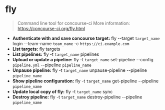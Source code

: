 # fly
> Command line tool for concourse-ci
> More information: <https://concourse-ci.org/fly.html>
- **Authenticate with and save concourse target:**
fly --target `target_name` login --team-name `team_name` -c `https://ci.example.com`
- **List targets:**
fly targets
- **List pipelines:**
fly -t `target_name` pipelines
- **Upload or update a pipeline:**
fly -t `target_name` set-pipeline --config `pipeline.yml` --pipeline `pipeline_name`
- **Unpause pipeline:**
fly -t `target_name` unpause-pipeline --pipeline `pipeline_name`
- **Show pipeline configuration:**
fly -t `target_name` get-pipeline --pipeline `pipeline_name`
- **Update local copy of fly:**
fly -t `target_name` sync
- **Destroy pipeline:**
fly -t `target_name` destroy-pipeline --pipeline `pipeline_name`
